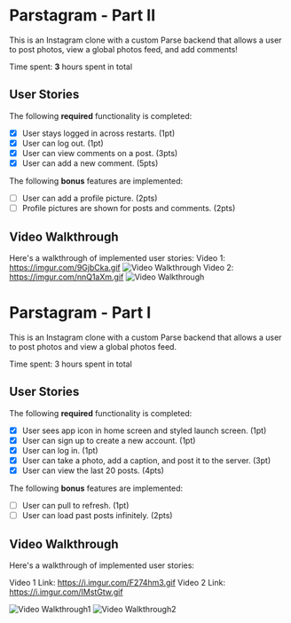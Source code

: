 # Parstagram - Part II

This is an Instagram clone with a custom Parse backend that allows a user to post photos, view a global photos feed, and add comments!

Time spent: **3** hours spent in total

## User Stories

The following **required** functionality is completed:

- [x] User stays logged in across restarts. (1pt)
- [x] User can log out. (1pt)
- [x] User can view comments on a post. (3pts)
- [x] User can add a new comment. (5pts)

The following **bonus** features are implemented:

- [ ] User can add a profile picture. (2pts)
- [ ] Profile pictures are shown for posts and comments. (2pts)

## Video Walkthrough

Here's a walkthrough of implemented user stories:
Video 1: https://imgur.com/9GjbCka.gif
<img src='https://imgur.com/9GjbCka.gif' title='Video Walkthrough' width='' alt='Video Walkthrough' />
Video 2: https://imgur.com/nnQ1aXm.gif
<img src='https://imgur.com/nnQ1aXm.gif' title='Video Walkthrough' width='' alt='Video Walkthrough' />

# Parstagram - Part I

This is an Instagram clone with a custom Parse backend that allows a user to post photos and view a global photos feed.

Time spent: 3 hours spent in total

## User Stories

The following **required** functionality is completed:

- [x] User sees app icon in home screen and styled launch screen. (1pt)
- [x] User can sign up to create a new account. (1pt)
- [x] User can log in. (1pt)
- [x] User can take a photo, add a caption, and post it to the server. (3pt)
- [x] User can view the last 20 posts. (4pts)

The following **bonus** features are implemented:

- [ ] User can pull to refresh. (1pt)
- [ ] User can load past posts infinitely. (2pts)

## Video Walkthrough

Here's a walkthrough of implemented user stories:

Video 1 Link: https://i.imgur.com/F274hm3.gif
Video 2 Link: https://i.imgur.com/IMstGtw.gif


<img src='https://i.imgur.com/F274hm3.gif' title='Video Walkthrough1' width='' alt='Video Walkthrough1' />
<img src='https://i.imgur.com/IMstGtw.gif' title='Video Walkthrough2' width='' alt='Video Walkthrough2' />
